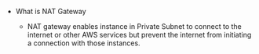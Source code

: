 * What is NAT Gateway

    * NAT gateway enables instance in Private Subnet to connect to the internet or other AWS services but prevent the internet from initiating a connection with those instances.

